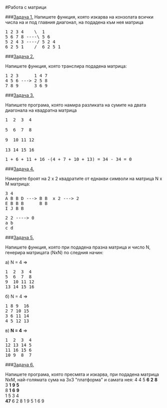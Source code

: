 #Работа с матрици

###[Задача 1.]()
Напишете функция, която изкарва на конзолата всички числа на и под главния диагонал, на подадена към нея матрица
<pre>
1 2 3 4    \  1     
5 6 7 8 ----\ 5 6
5 2 4 3 ----/ 5 2 4
6 2 5 1    /  6 2 5 1
</pre>
###[Задача 2.]()

Напишете функция, която транслира подадена матрица:
<pre>
1 2 3      1 4 7
4 5 6 ---> 2 5 8
7 8 9      3 6 9
</pre>
###[Задача 3.]()

Напишете програма, която намира разликата на сумите на двата диагонала на квадратна матрица
<pre>
1  2  3  4

5  6  7  8    

9  10 11 12

13 14 15 16
</pre>
<pre>
1 + 6 + 11 + 16 -(4 + 7 + 10 + 13) = 34 - 34 = 0
</pre>

###[Задача 4.]()

Намерете броят на 2 x 2 квадратите от еднакви символи на матрица N x M матрица: 
<pre>
3 4
A B B D ---> B B  x 2 ---> 2
E B B B      B B 
I J B B
</pre>
<pre>
2 2 ----> 0
a b
c d
</pre>
###[Задача 5.]()


Напишете функция, която при подадена празна матрица и число N, генерира матрицата (NxN) по следния начин:

а) N = 4 =>
<pre>
1  2  3  4
5  6  7  8
9  10 11 12
13 14 15 16
</pre>
б) N = 4 =>
<pre>
1 8 9  16
2 7 10 15
3 6 11 14
4 5 12 13
</pre>
в) **N = 4** =>

<pre>
1  2  3  4
12 13 14 5
11 16 15 6
10 9  8  7
</pre>

###[Задача 6.]()

Напишете програма, която пресмята и изкарва, при подадена матрица NxМ, най-голямата сума на 3x3 "платформа" и самата нея:
</pre>
4 4
5 **6** **2** **8**    
3 **1** **9** **5**    	   
8 **1** **6** **9**     	  
1 5 3 4            				  
</pre>
**47**
6 2 8
1 9 5
1 6 9
